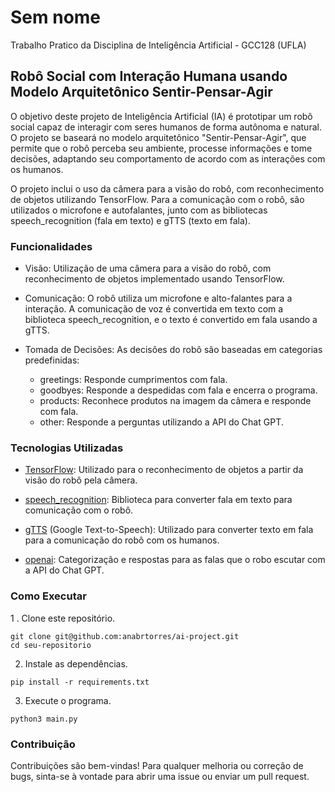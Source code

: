 # Sem nome
Trabalho Pratico da Disciplina de Inteligência Artificial - GCC128 (UFLA)

## Robô Social com Interação Humana usando Modelo Arquitetônico Sentir-Pensar-Agir

O objetivo deste projeto de Inteligência Artificial (IA) é prototipar um robô social capaz de interagir com seres humanos de forma autônoma e natural. O projeto se baseará no modelo arquitetônico "Sentir-Pensar-Agir", que permite que o robô perceba seu ambiente, processe informações e tome decisões, adaptando seu comportamento de acordo com as interações com os humanos.

O projeto inclui o uso da câmera para a visão do robô, com reconhecimento de objetos utilizando TensorFlow. Para a comunicação com o robô, são utilizados o microfone e autofalantes, junto com as bibliotecas speech_recognition (fala em texto) e gTTS (texto em fala).

### Funcionalidades
- Visão: Utilização de uma câmera para a visão do robô, com reconhecimento de objetos implementado usando TensorFlow.

- Comunicação: O robô utiliza um microfone e alto-falantes para a interação. A comunicação de voz é convertida em texto com a biblioteca speech_recognition, e o texto é convertido em fala usando a gTTS.

- Tomada de Decisões: As decisões do robô são baseadas em categorias predefinidas:

    - greetings: Responde cumprimentos com fala.
    - goodbyes: Responde a despedidas com fala e encerra o programa.
    - products: Reconhece produtos na imagem da câmera e responde com fala.
    - other: Responde a perguntas utilizando a API do Chat GPT.


### Tecnologias Utilizadas
- <a href="https://www.tensorflow.org/?hl=pt-br">TensorFlow</a>: Utilizado para o reconhecimento de objetos a partir da visão do robô pela câmera.

- <a href="https://pypi.org/project/SpeechRecognition/">speech_recognition</a>: Biblioteca para converter fala em texto para comunicação com o robô.

- <a href="https://pypi.org/project/gTTS/">gTTS</a> (Google Text-to-Speech): Utilizado para converter texto em fala para a comunicação do robô com os humanos.

- <a href="https://platform.openai.com/docs/guides/gpt">openai</a>: Categorização e respostas para as falas que o robo escutar com a API do Chat GPT.

### Como Executar

1 . Clone este repositório.
```
git clone git@github.com:anabrtorres/ai-project.git
cd seu-repositorio
```

2. Instale as dependências.
```
pip install -r requirements.txt
```

3. Execute o programa.
```
python3 main.py
```


### Contribuição
Contribuições são bem-vindas! Para qualquer melhoria ou correção de bugs, sinta-se à vontade para abrir uma issue ou enviar um pull request.